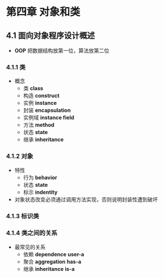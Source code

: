 # 第四章 对象和类
## 4.1 面向对象程序设计概述
- **OOP** 把数据结构放第一位，算法放第二位
### 4.1.1 类
- 概念
	- 类 **class**
	- 构造 **construct**
	- 实例 **instance**
	- 封装 **encapsulation**
	- 实例域 **instance field**
	- 方法 **method**
	- 状态 **state**
	- 继承 **inheritance**
### 4.1.2 对象
- 特性
	- 行为 **behavior**
	- 状态 **state**
	- 标示 **indentity**
- 对象状态改变必须通过调用方法实现，否则说明封装性遭到破坏
### 4.1.3 标识类
### 4.1.4 类之间的关系
- 最常见的关系
	- 依赖  **dependence** **user-a**
	- 聚合 **aggregation** **has-a**
	- 继承 **inheritance** **is-a**
<!--stackedit_data:
eyJoaXN0b3J5IjpbLTE1ODg5MTM5NywtNDQ5OTM4MzUsODE1OT
kxNTk0LDk3NjA5ODIwNywzNTQ3ODA3MzddfQ==
-->